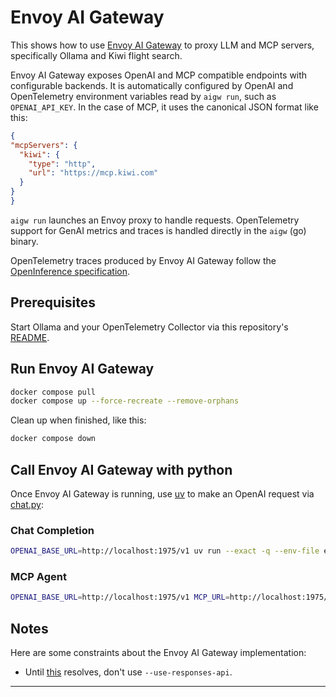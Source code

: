 # Envoy AI Gateway

This shows how to use [Envoy AI Gateway][docs] to proxy LLM and MCP servers,
specifically Ollama and Kiwi flight search.

Envoy AI Gateway exposes OpenAI and MCP compatible endpoints with configurable
backends. It is automatically configured by OpenAI and OpenTelemetry
environment variables read by `aigw run`, such as `OPENAI_API_KEY`. In the case
of MCP, it uses the canonical JSON format like this:

```json
{
"mcpServers": {
  "kiwi": {
    "type": "http",
    "url": "https://mcp.kiwi.com"
  }
}
}
```

`aigw run` launches an Envoy proxy to handle requests. OpenTelemetry support
for GenAI metrics and traces is handled directly in the `aigw` (go) binary.

OpenTelemetry traces produced by Envoy AI Gateway follow the [OpenInference specification][openinference].

## Prerequisites

Start Ollama and your OpenTelemetry Collector via this repository's [README](../README.md).

## Run Envoy AI Gateway

```bash
docker compose pull
docker compose up --force-recreate --remove-orphans
```

Clean up when finished, like this:

```bash
docker compose down
```

## Call Envoy AI Gateway with python

Once Envoy AI Gateway is running, use [uv][uv] to make an OpenAI request via
[chat.py](../chat.py):

### Chat Completion

```bash
OPENAI_BASE_URL=http://localhost:1975/v1 uv run --exact -q --env-file env.local ../chat.py
```

### MCP Agent

```bash
OPENAI_BASE_URL=http://localhost:1975/v1 MCP_URL=http://localhost:1975/mcp uv run --exact -q --env-file env.local ../agent.py
```

## Notes

Here are some constraints about the Envoy AI Gateway implementation:
* Until [this][openai-responses] resolves, don't use `--use-responses-api`.

---
[docs]: https://aigateway.envoyproxy.io/docs/cli/
[openinference]: https://github.com/Arize-ai/openinference/tree/main/spec
[uv]: https://docs.astral.sh/uv/getting-started/installation/
[openai-responses]: https://github.com/envoyproxy/ai-gateway/issues/980
